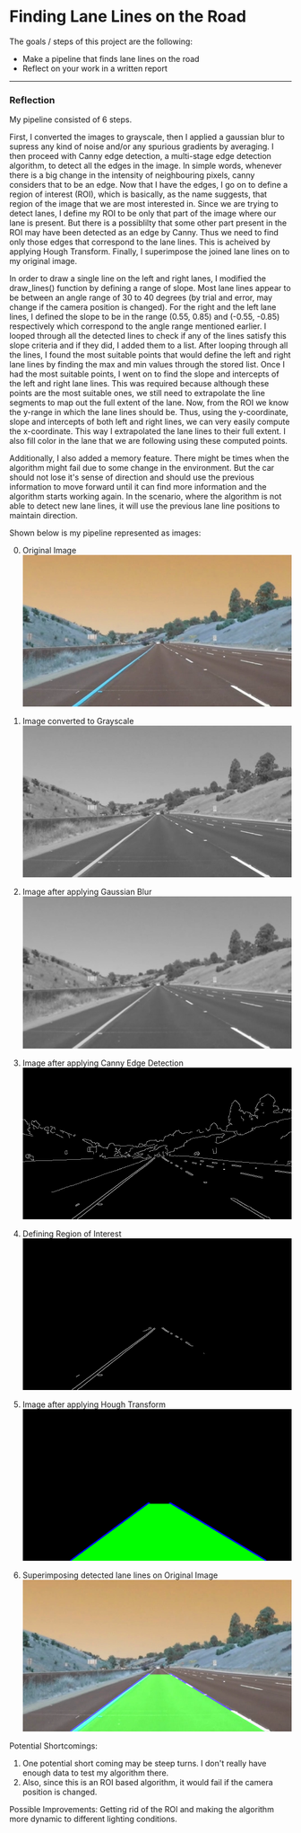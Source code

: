 # **Finding Lane Lines on the Road** 

The goals / steps of this project are the following:
* Make a pipeline that finds lane lines on the road
* Reflect on your work in a written report


[//]: # (Image References)

[image1]: ./pipeline_steps/0.Original_image.png "Original Image"
[image2]: ./pipeline_steps/1.Grayscale_image.png "Image converted to Grayscale"
[image3]: ./pipeline_steps/2.After_Gaussian_Blur.png "Image after applying Gaussian Blur"
[image4]: ./pipeline_steps/3.After_Canny_Edge_Detection.png "Image after applying Canny Edge Detection"
[image5]: ./pipeline_steps/4.Region_of_Interest.png "Defining Region of Interest"
[image6]: ./pipeline_steps/5.After_Hough_Transform.png "Image after applying Hough Transform"
[image7]: ./pipeline_steps/6.Superimposed_image.png "Superimposing detected lane lines on Original Image"

---

### Reflection

My pipeline consisted of 6 steps. 

First, I converted the images to grayscale, then I applied a gaussian blur to supress any kind of noise and/or any spurious gradients by averaging. I then proceed with Canny edge detection, a multi-stage edge detection algorithm, to detect all the edges in the image. In simple words, whenever there is a big change in the intensity of neighbouring pixels, canny considers that to be an edge. Now that I have the edges, I go on to define a region of interest (ROI), which is basically, as the name suggests, that region of the image that we are most interested in. Since we are trying to detect lanes, I define my ROI to be only that part of the image where our lane is present. But there is a possiblilty that some other part present in the ROI may have been detected as an edge by Canny. Thus we need to find only those edges that correspond to the lane lines. This is acheived by applying Hough Transform. Finally, I superimpose the joined lane lines on to my original image.

In order to draw a single line on the left and right lanes, I modified the draw_lines() function by defining a range of slope. Most lane lines appear to be between an angle range of 30 to 40 degrees (by trial and error, may change if the camera position is changed). For the right and the left lane lines, I defined the slope to be in the range (0.55, 0.85) and (-0.55, -0.85) respectively which correspond to the angle range mentioned earlier. I looped through all the detected lines to check if any of the lines satisfy this slope criteria and if they did, I added them to a list. After looping through all the lines, I found the most suitable points that would define the left and right lane lines by finding the max and min values through the stored list. Once I had the most suitable points, I went on to find the slope and intercepts of the left and right lane lines. This was required because although these points are the most suitable ones, we still need to extrapolate the line segments to map out the full extent of the lane. Now, from the ROI we know the y-range in which the lane lines should be. Thus, using the y-coordinate, slope and intercepts of both left and right lines, we can very easily compute the x-coordinate. This way I extrapolated the lane lines to their full extent. I also fill color in the lane that we are following using these computed points.

Additionally, I also added a memory feature. There might be times when the algorithm might fail due to some change in the environment. But the car should not lose it's sense of direction and should use the previous information to move forward until it can find more information and the algorithm starts working again. In the scenario, where the algorithm is not able to detect new lane lines, it will use the previous lane line positions to maintain direction.

Shown below is my pipeline represented as images:

0. Original Image
![alt text][image1]

1. Image converted to Grayscale
![alt text][image2]

2. Image after applying Gaussian Blur
![alt text][image3]

3. Image after applying Canny Edge Detection
![alt text][image4]

4. Defining Region of Interest
![alt text][image5]

5. Image after applying Hough Transform
![alt text][image6]

6. Superimposing detected lane lines on Original Image
![alt text][image7]


Potential Shortcomings:
1. One potential short coming may be steep turns. I don't really have enough data to test my algorithm there.
2. Also, since this is an ROI based algorithm, it would fail if the camera position is changed.


Possible Improvements:
Getting rid of the ROI and making the algorithm more dynamic to different lighting conditions.
